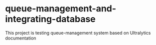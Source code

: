 # queue-management-and-integrating-database
This project is testing queue-management system based on Ultralytics documentation
